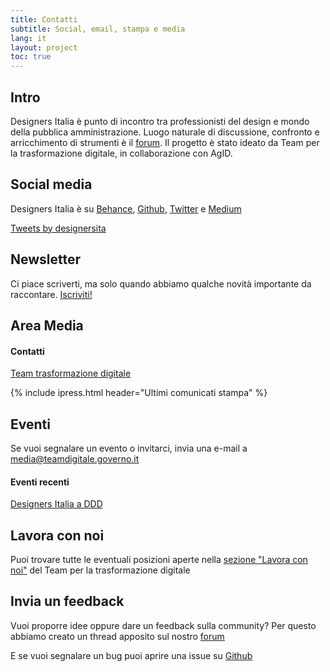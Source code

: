 ```yaml
---
title: Contatti
subtitle: Social, email, stampa e media
lang: it
layout: project
toc: true
---
```


## Intro
Designers Italia è punto di incontro tra professionisti del design e mondo della pubblica amministrazione. Luogo naturale di discussione, confronto e arricchimento di strumenti è il [forum](https://forum.italia.it/c/design/). Il progetto è stato ideato da Team per la trasformazione digitale, in collaborazione con AgID.

## Social media
Designers Italia è su [Behance](https://www.behance.net/italia), [Github](https://github.com/italia/designers.italia.it), [Twitter](https://twitter.com/designersita) e [Medium](https://medium.com/designers-italia)

<a class="twitter-timeline" data-height="360" href="https://twitter.com/designersita">Tweets by designersita</a> <script async src="//platform.twitter.com/widgets.js" charset="utf-8"></script>

## Newsletter
Ci piace scriverti, ma solo quando abbiamo qualche novità importante da raccontare. [Iscriviti!](https://designers.italia.it)

## Area Media
#### Contatti

[Team trasformazione digitale](http://www.ipresslive.it/Page/1546/team-per-la-trasformazione-digitale-presidenza-consiglio-dei-ministri)

{% include ipress.html header="Ultimi comunicati stampa" %}

## Eventi
Se vuoi segnalare un evento o invitarci, invia una e-mail a <media@teamdigitale.governo.it>

#### Eventi recenti
[Designers Italia a DDD](http://www.ipresslive.it/event/design_community)

## Lavora con noi
Puoi trovare tutte le eventuali posizioni aperte nella [sezione "Lavora con noi"](https://teamdigitale.governo.it/it/36-content.htm) del Team per la trasformazione digitale 

## Invia un feedback
Vuoi proporre idee oppure dare un feedback sulla community? Per questo abbiamo creato un thread apposito sul nostro [forum](https://forum.italia.it/c/design/feedback-community) 

E se vuoi segnalare un bug puoi aprire una issue su [Github](https://github.com/italia/designers.italia.it)
